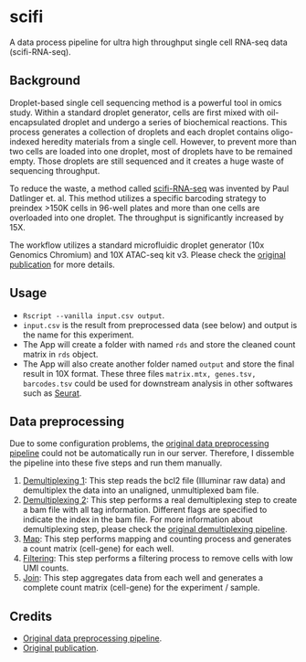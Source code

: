 # scifi

A data process pipeline for ultra high throughput single cell RNA-seq data (scifi-RNA-seq).

## Background

Droplet-based single cell sequencing method is a powerful tool in omics study. Within a standard droplet generator, cells are first mixed with oil-encapsulated droplet and undergo a series of biochemical reactions. This process generates a collection of droplets and each droplet contains oligo-indexed heredity materials from a single cell. However, to prevent more than two cells are loaded into one droplet, most of droplets have to be remained empty. Those droplets are still sequenced and it creates a huge waste of sequencing throughput.

To reduce the waste, a method called [scifi-RNA-seq](https://www.nature.com/articles/s41592-021-01153-z) was invented by Paul Datlinger et. al. This method utilizes a specific barcoding strategy to preindex >150K cells in 96-well plates and more than one cells are overloaded into one droplet. The throughput is significantly increased by 15X.

The workflow utilizes a standard microfluidic droplet generator (10x Genomics Chromium) and 10X ATAC-seq kit v3. Please check the [original publication](https://www.nature.com/articles/s41592-021-01153-z) for more details.

## Usage

- `Rscript --vanilla input.csv output`.
- `input.csv` is the result from preprocessed data (see below) and output is the name for this experiment.
- The App will create a folder with named `rds` and store the cleaned count matrix in `rds` object.
- The App will also create another folder named `output` and store the final result in 10X format. These three files `matrix.mtx, genes.tsv, barcodes.tsv` could be used for downstream analysis in other softwares such as [Seurat](https://satijalab.org/seurat/articles/get_started.html).

## Data preprocessing

Due to some configuration problems, the [original data preprocessing pipeline](https://github.com/epigen/scifiRNA-seq) could not be automatically run in our server. Therefore, I dissemble the pipeline into these five steps and run them manually.

1. [Demultiplexing 1](./script/demultiplexing_1.sh): This step reads the bcl2 file (Illuminar raw data) and demultiplex the data into an unaligned, unmultiplexed bam file.
2. [Demultiplexing 2](./script/demultiplexing_2.sh): This step performs a real demultiplexing step to create a bam file with all tag information. Different flags are specified to indicate the index in the bam file. For more information about demultiplexing step, please check the [original demultiplexing pipeline](https://github.com/epigen/scifiRNA-seq/blob/main/demultiplexing_guide.rst).
3. [Map](./script/scifi_map.sh): This step performs mapping and counting process and generates a count matrix (cell-gene) for each well.
4. [Filtering](./script/scifi_filter.sh): This step performs a filtering process to remove cells with low UMI counts.
5. [Join](./script/scifi_join.sh): This step aggregates data from each well and generates a complete count matrix (cell-gene) for the experiment / sample.

## Credits

- [Original data preprocessing pipeline](https://github.com/epigen/scifiRNA-seq).
- [Original publication](https://www.nature.com/articles/s41592-021-01153-z).
